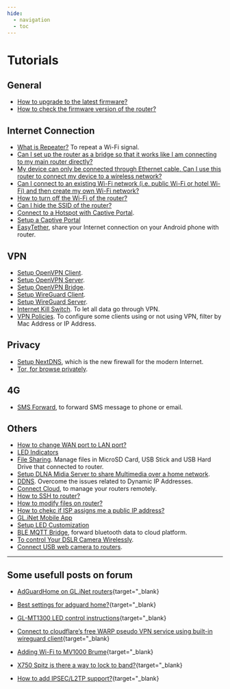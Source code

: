 ```yaml
---
hide:
  - navigation
  - toc
---
```


# Tutorials

## General

* [How to upgrade to the latest firmware?](firmware_upgrade)
* [How to check the firmware version of the router?](check_firmware_version)

## Internet Connection

* [What is Repeater?](repeater) To repeat a Wi-Fi signal.
* [Can I set up the router as a bridge so that it works like I am connecting to my main router directly?](setup_the_router_as_a_bridge)
* [My device can only be connected through Ethernet cable. Can I use this router to connect my device to a wireless network?](produce_a_wired_connection)
* [Can I connect to an existing Wi-Fi network (i.e. public Wi-Fi or hotel Wi-Fi) and then create my own Wi-Fi network?](connect_to_an_existing_wifi)
* [How to turn off the Wi-Fi of the router?](turn_off_wifi)
* [Can I hide the SSID of the router?](hide_ssid)
* [Connect to a Hotspot with Captive Portal](connect_to_a_hotspot_with_captive_portal).
* [Setup a Captive Portal](captive_portal)
* [EasyTether](tether), share your Internet connection on your Android phone with router.

## VPN

* [Setup OpenVPN Client](openvpn_client).
* [Setup OpenVPN Server](openvpn_server).
* [Setup OpenVPN Bridge](openvpn_bridge).
* [Setup WireGuard Client](wireguard_client).
* [Setup WireGuard Server](wireguard_server).
* [Internet Kill Switch](internet_kill_switch). To let all data go through VPN.
* [VPN Policies](vpn_policies). To configure some clients using or not using VPN, filter by Mac Address or IP Address. 

## Privacy

* [Setup NextDNS](nextdns), which is the new firewall for the modern Internet.
* [Tor, for browse privately](tor).

## 4G

* [SMS Forward](sms_forward), to forward SMS message to phone or email.

## Others

* [How to change WAN port to LAN port?](change_wan_to_lan)
* [LED Indicators](led)
* [File Sharing](file_sharing). Manage files in MicroSD Card, USB Stick and USB Hard Drive that connected to router.
* [Setup DLNA Midia Server to share Multimedia over a home network](dlnaserver).
* [DDNS](ddns). Overcome the issues related to Dynamic IP Addresses.
* [Connect Cloud](cloud), to manage your routers remotely.
* [How to SSH to router?](ssh)
* [How to modify files on router?](scp)
* [How to chekc if ISP assigns me a public IP address?](how_to_check_if_isp_assigns_me_a_public_ip_address)
* [GL.iNet Mobile App](mobile_app)
* [Setup LED Customization](led_customization)
* [BLE MQTT Bridge](ble2mqtt), forward bluetooth data to cloud platform.
* [To control Your DSLR Camera Wirelessly](qdslrdashboard).
* [Connect USB web camera to routers](camera).

---

## Some usefull posts on forum

* [AdGuardHome on GL.iNet routers](https://forum.gl-inet.com/t/adguardhome-on-gl-routers/10664){target="_blank}

* [Best settings for adguard home?](https://forum.gl-inet.com/t/best-settings-for-adguard-home/11975){target="_blank}

* [GL-MT1300 LED control instructions](https://forum.gl-inet.com/t/gl-mt1300-led-control-instructions/13338){target="_blank}

* [Connect to cloudflare’s free WARP pseudo VPN service using built-in wireguard client](https://forum.gl-inet.com/t/guide-connect-to-cloudflares-free-warp-pseudo-vpn-service-using-built-in-wireguard-client/10508){target="_blank}

* [Adding Wi-Fi to MV1000 Brume](https://forum.gl-inet.com/t/adding-wi-fi-to-mv1000-brume/9610){target="_blank}

* [X750 Spitz is there a way to lock to band?](https://forum.gl-inet.com/t/x750-spitz-is-there-a-way-to-lock-to-band/5687){target="_blank}

* [How to add IPSEC/L2TP support?](https://forum.gl-inet.com/t/how-to-add-ipsec-l2tp-support/1637){target="_blank}
